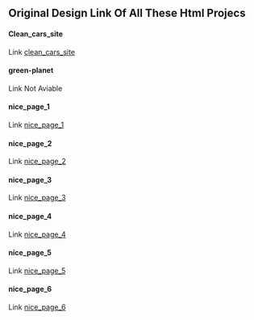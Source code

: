 ## Original Design Link Of All These Html Projecs


#### Clean_cars_site
Link [clean_cars_site](https://html.design/preview/?theme=cleancars)

#### green-planet
Link Not Aviable

#### nice_page_1
Link [nice_page_1](https://nicepage.com/website-templates/preview/flex-2-18333?device=desktop)

#### nice_page_2
Link [nice_page_2](https://nicepage.com/website-builder-software/preview/victory-of-competitors-2478566?device=desktop)

#### nice_page_3
Link [nice_page_3](https://nicepage.com/templates/preview/artist-biography-554831?device=desktop)

#### nice_page_4
Link [nice_page_4](https://nicepage.com/templates/preview/house-repair-and-contruction-60525?device=desktop)

#### nice_page_5
Link [nice_page_5](https://nicepage.com/templates/preview/constructive-architecture-18528?device=desktop)

#### nice_page_6
Link [nice_page_6](https://nicepage.com/website-templates/preview/business-bridge-20115?device=desktop)

